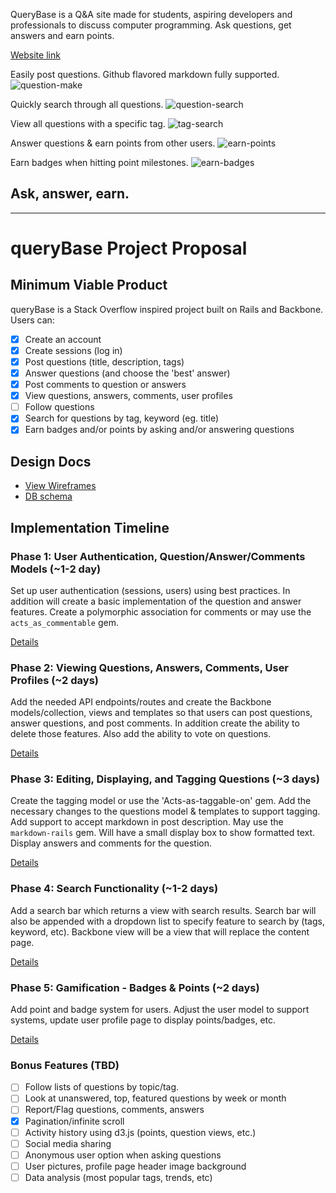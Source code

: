 QueryBase is a Q&A site made for students, aspiring developers and professionals to discuss computer programming. Ask questions, get answers and earn points.

[Website link][website]

[website]: http://querybase.me

Easily post questions. Github flavored markdown fully supported.
![question-make](http://res.cloudinary.com/charliecloud/image/upload/v1434947928/charblog/Screen_Shot_2015-06-21_at_9.33.12_PM.png)

Quickly search through all questions.
![question-search](http://res.cloudinary.com/charliecloud/image/upload/v1435078675/charblog/Screen_Shot_2015-06-23_at_9.56.54_AM.png)

View all questions with a specific tag.
![tag-search](http://res.cloudinary.com/charliecloud/image/upload/v1435078727/charblog/Screen_Shot_2015-06-23_at_9.58.30_AM.png)

Answer questions & earn points from other users.
![earn-points](http://res.cloudinary.com/charliecloud/image/upload/v1435078787/charblog/Screen_Shot_2015-06-23_at_9.59.28_AM.png)

Earn badges when hitting point milestones.
![earn-badges](http://res.cloudinary.com/charliecloud/image/upload/v1435078872/charblog/Screen_Shot_2015-06-23_at_10.00.58_AM.png)

## Ask, answer, earn.
---
# queryBase Project Proposal

## Minimum Viable Product
queryBase is a Stack Overflow inspired project built on Rails and Backbone. Users can:

- [x] Create an account
- [x] Create sessions (log in)
- [x] Post questions (title, description, tags)
- [x] Answer questions (and choose the 'best' answer)
- [x] Post comments to question or answers
- [x] View questions, answers, comments, user profiles
- [ ] Follow questions
- [x] Search for questions by tag, keyword (eg. title)
- [x] Earn badges and/or points by asking and/or answering questions

## Design Docs
* [View Wireframes][views]
* [DB schema][schema]

[views]: ./project_proposal/docs/views.md
[schema]: ./project_proposal/docs/schema.md

## Implementation Timeline

### Phase 1: User Authentication, Question/Answer/Comments Models (~1-2 day)
Set up user authentication (sessions, users) using best practices. In addition
will create a basic implementation of the question and answer features. Create a
polymorphic association for comments or may use the `acts_as_commentable` gem.

[Details][phase-one]

### Phase 2: Viewing Questions, Answers, Comments, User Profiles (~2 days)
Add the needed API endpoints/routes and create the Backbone models/collection,
views and templates so that users can post questions, answer questions, and post
comments. In addition create the ability to delete those features. Also add the
ability to vote on questions.

[Details][phase-two]

### Phase 3: Editing, Displaying, and Tagging Questions (~3 days)

Create the tagging model or use the 'Acts-as-taggable-on' gem. Add the necessary
changes to the questions model & templates to support tagging. Add support to
accept markdown in post description. May use the `markdown-rails` gem. Will have a
small display box to show formatted text. Display answers and comments for the question.

[Details][phase-three]

### Phase 4: Search Functionality (~1-2 days)

Add a search bar which returns a view with search results. Search bar will also
be appended with a dropdown list to specify feature to search by (tags, keyword, etc).
Backbone view will be a view that will replace the content page.

[Details][phase-four]

### Phase 5: Gamification - Badges & Points (~2 days)

Add point and badge system for users. Adjust the user model to support systems,
update user profile page to display points/badges, etc.

[Details][phase-five]

### Bonus Features (TBD)
- [ ] Follow lists of questions by topic/tag.
- [ ] Look at unanswered, top, featured questions by week or month
- [ ] Report/Flag questions, comments, answers
- [x] Pagination/infinite scroll
- [ ] Activity history using d3.js (points, question views, etc.)
- [ ] Social media sharing
- [ ] Anonymous user option when asking questions
- [ ] User pictures, profile page header image background
- [ ] Data analysis (most popular tags, trends, etc)

[phase-one]: ./project_proposal/docs/phases/phase1.md
[phase-two]: ./project_proposal/docs/phases/phase2.md
[phase-three]: ./project_proposal/docs/phases/phase3.md
[phase-four]: ./project_proposal/docs/phases/phase4.md
[phase-five]: ./project_proposal/docs/phases/phase5.md
